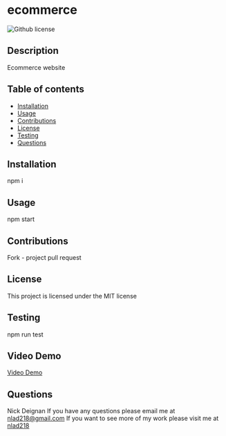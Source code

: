 # ecommerce

![Github license](https://img.shields.io/badge/license-MIT-blue.svg)

## Description

Ecommerce website

## Table of contents

- [Installation](#installation)
- [Usage](#usage)
- [Contributions](#contributions)
- [License](#license)
- [Testing](#testing)
- [Questions](#questions)

## Installation

npm i

## Usage

npm start

## Contributions

Fork - project pull request

## License

This project is licensed under the MIT license

## Testing

npm run test

## Video Demo

[Video Demo](https://drive.google.com/file/d/1L1cxaU1_B_HE2IZDJmnKUAIaaTqLuUnk/view?usp=sharing)

## Questions

Nick Deignan
If you have any questions please email me at nlad218@gmail.com
If you want to see more of my work please visit me at [nlad218](https://github.com/nlad218)
